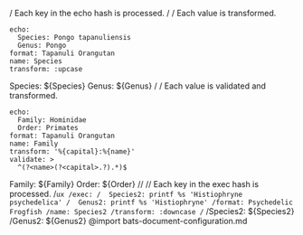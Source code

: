 / Each key in the echo hash is processed.
/
/ Each value is transformed.
```ux
echo:
  Species: Pongo tapanuliensis
  Genus: Pongo
format: Tapanuli Orangutan
name: Species
transform: :upcase
```
Species: ${Species}
Genus: ${Genus}
/
/ Each value is validated and transformed.
```ux
echo:
  Family: Hominidae
  Order: Primates
format: Tapanuli Orangutan
name: Family
transform: '%{capital}:%{name}'
validate: >
  ^(?<name>(?<capital>.?).*)$
```
Family: ${Family}
Order: ${Order}
//
// Each key in the exec hash is processed.
/```ux
/exec:
/  Species2: printf %s 'Histiophryne psychedelica'
/  Genus2: printf %s 'Histiophryne'
/format: Psychedelic Frogfish
/name: Species2
/transform: :downcase
/```
/Species2: ${Species2}
/Genus2: ${Genus2}
@import bats-document-configuration.md